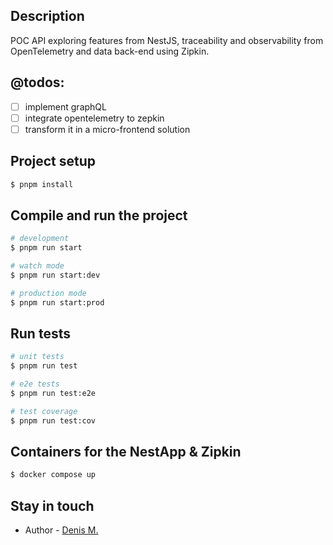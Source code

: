 
## Description

POC API exploring features from NestJS, traceability and observability from OpenTelemetry and data back-end using Zipkin.

## @todos:
- [ ] implement graphQL
- [ ] integrate opentelemetry to zepkin
- [ ] transform it in a micro-frontend solution

## Project setup

```bash
$ pnpm install
```

## Compile and run the project

```bash
# development
$ pnpm run start

# watch mode
$ pnpm run start:dev

# production mode
$ pnpm run start:prod
```

## Run tests

```bash
# unit tests
$ pnpm run test

# e2e tests
$ pnpm run test:e2e

# test coverage
$ pnpm run test:cov
```


## Containers for the NestApp & Zipkin

```bash
$ docker compose up
```

## Stay in touch

- Author - [Denis M.](https://linkedin.com/in/manzettidenis)


